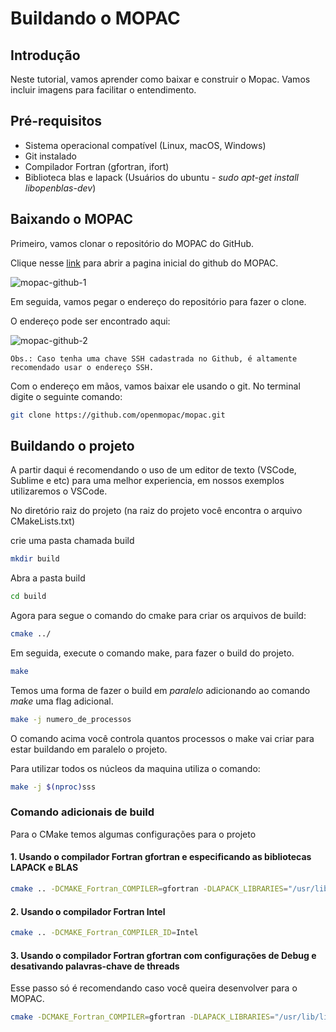 # Buildando o MOPAC

## Introdução

Neste tutorial, vamos aprender como baixar e construir o Mopac. Vamos incluir imagens para facilitar o entendimento.

## Pré-requisitos

- Sistema operacional compatível (Linux, macOS, Windows)
- Git instalado
- Compilador Fortran (gfortran, ifort)
- Biblioteca blas e lapack (Usuários do ubuntu - _sudo apt-get install libopenblas-dev_)

## Baixando o MOPAC

Primeiro, vamos clonar o repositório do MOPAC do GitHub.

Clique nesse [link](https://github.com/openmopac/mopac) para abrir a pagina inicial do github do MOPAC.

![mopac-github-1](https://drive.google.com/uc?export=view&id=1IqusZJGibJ8a10UqVZ2iMct69kx3vVTH)

Em seguida, vamos pegar o endereço do repositório para fazer o clone.

O endereço pode ser encontrado aqui:

![mopac-github-2](https://drive.google.com/uc?export=view&id=1--JISsNJT4ULhu2QkdpKX3diYX1m-83D)

    Obs.: Caso tenha uma chave SSH cadastrada no Github, é altamente recomendado usar o endereço SSH.

Com o endereço em mãos, vamos baixar ele usando o git. No terminal digite o seguinte comando:

```sh
git clone https://github.com/openmopac/mopac.git
```


## Buildando o projeto

A partir daqui é recomendando o uso de um editor de texto (VSCode, Sublime e etc) para uma melhor experiencia, em nossos exemplos utilizaremos o VSCode.

No diretório raiz do projeto (na raiz do projeto você encontra o arquivo CMakeLists.txt)

crie uma pasta chamada build

```sh
mkdir build
```
Abra a pasta build

```sh
cd build
```

Agora para segue o comando do cmake para criar os arquivos de build:

```sh
cmake ../
```

Em seguida, execute o comando make, para fazer o build do projeto.

```sh
make
```

Temos uma forma de fazer o build em _paralelo_ adicionando ao comando _make_ uma flag adicional.

```sh
make -j numero_de_processos
```

O comando acima você controla quantos processos o make vai criar para estar buildando em paralelo o projeto.

Para utilizar todos os núcleos da maquina utiliza o comando:

```sh
make -j $(nproc)sss
```

### Comando adicionais de build

Para o CMake temos algumas configurações para o projeto

#### 1. Usando o compilador Fortran gfortran e especificando as bibliotecas LAPACK e BLAS

```sh
cmake .. -DCMAKE_Fortran_COMPILER=gfortran -DLAPACK_LIBRARIES="/usr/lib/liblapack.so.3" -DBLAS_LIBRARIES="/usr/lib/libblas.so.3"
```

#### 2. Usando o compilador Fortran Intel

```sh
cmake .. -DCMAKE_Fortran_COMPILER_ID=Intel
```

#### 3. Usando o compilador Fortran gfortran com configurações de Debug e desativando palavras-chave de threads

Esse passo só é recomendando caso você queira desenvolver para o MOPAC.

```sh
cmake -DCMAKE_Fortran_COMPILER=gfortran -DLAPACK_LIBRARIES="/usr/lib/liblapack.so.3" -DBLAS_LIBRARIES="/usr/lib/libblas.so.3" -DCMAKE_BUILD_TYPE=Debug -DTHREADS_KEYWORD=OFF ..
```